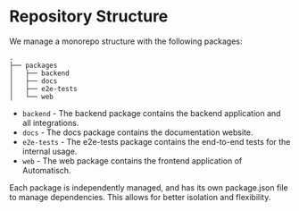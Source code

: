 # Repository Structure

We manage a monorepo structure with the following packages:

```
.
├── packages
│   ├── backend
│   ├── docs
│   ├── e2e-tests
│   └── web
```

- `backend` - The backend package contains the backend application and all integrations.
- `docs` - The docs package contains the documentation website.
- `e2e-tests` - The e2e-tests package contains the end-to-end tests for the internal usage.
- `web` - The web package contains the frontend application of Automatisch.

Each package is independently managed, and has its own package.json file to manage dependencies. This allows for better isolation and flexibility.
